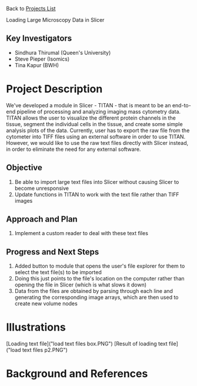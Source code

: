 Back to [Projects List](../../README.md#ProjectsList)

Loading Large Microscopy Data in Slicer

## Key Investigators

- Sindhura Thirumal (Queen's University)
- Steve Pieper (Isomics)
- Tina Kapur (BWH)

# Project Description

We've developed a module in Slicer - TITAN - that is meant to be an end-to-end pipeline of processing and analyzing imaging mass cytometry data. TITAN allows the user to
visualize the different protein channels in the tissue, segment the individual cells in the tissue, and create some simple analysis plots of the data. Currently, user has to export
the raw file from the cytometer into TIFF files using an external software in order to use TITAN. However, we would like to use the raw text files directly with Slicer instead,
in order to eliminate the need for any external software.

## Objective

<!-- Describe here WHAT you would like to achieve (what you will have as end result). -->

1. Be able to import large text files into Slicer without causing Slicer to become unresponsive
2. Update functions in TITAN to work with the text file rather than TIFF images

## Approach and Plan

<!-- Describe here HOW you would like to achieve the objectives stated above. -->

1. Implement a custom reader to deal with these text files


## Progress and Next Steps

<!-- Update this section as you make progress, describing of what you have ACTUALLY DONE. If there are specific steps that you could not complete then you can describe them here, too. -->

1. Added button to module that opens the user's file explorer for them to select the text file(s) to be imported
1. Doing this just points to the file's location on the computer rather than opening the file in Slicer (which is what slows it down)
1. Data from the files are obtained by parsing through each line and generating the corresponding image arrays, which are then used to create new volume nodes

# Illustrations

<!-- Add pictures and links to videos that demonstrate what has been accomplished.
![Description of picture](Example2.jpg)
![Some more images](Example2.jpg)
-->

[Loading text file]("load text files box.PNG")
[Result of loading text file]("load text files p2.PNG")

# Background and References

<!-- If you developed any software, include link to the source code repository. If possible, also add links to sample data, and to any relevant publications. -->
